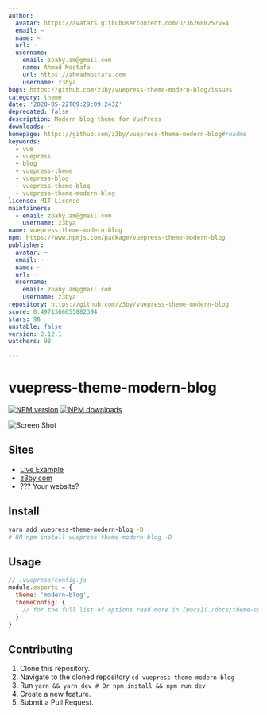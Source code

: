 ```yaml
---
author:
  avatar: https://avatars.githubusercontent.com/u/36268825?v=4
  email: ~
  name: ~
  url: ~
  username:
    email: zoaby.am@gmail.com
    name: Ahmad Mostafa
    url: https://ahmadmostafa.com
    username: z3bya
bugs: https://github.com/z3by/vuepress-theme-modern-blog/issues
category: theme
date: '2020-05-22T09:29:09.243Z'
deprecated: false
description: Modern blog theme for VuePress
downloads: ~
homepage: https://github.com/z3by/vuepress-theme-modern-blog#readme
keywords:
  - vue
  - vuepress
  - blog
  - vuepress-theme
  - vuepress-blog
  - vuepress-theme-blog
  - vuepress-theme-modern-blog
license: MIT License
maintainers:
  - email: zoaby.am@gmail.com
    username: z3bya
name: vuepress-theme-modern-blog
npm: https://www.npmjs.com/package/vuepress-theme-modern-blog
publisher:
  avatar: ~
  email: ~
  name: ~
  url: ~
  username:
    email: zoaby.am@gmail.com
    username: z3bya
repository: https://github.com/z3by/vuepress-theme-modern-blog
score: 0.4971366055882394
stars: 98
unstable: false
version: 2.12.1
watchers: 98

---
```


# vuepress-theme-modern-blog

[![NPM version](https://badgen.net/npm/v/vuepress-theme-modern-blog)](https://npmjs.com/package/vuepress-theme-modern-blog) [![NPM downloads](https://badgen.net/npm/dt/vuepress-theme-modern-blog)](https://npmjs.com/package/vuepress-theme-modern-blog)

![Screen Shot](./docs/assets/screen-shot.png)

## Sites

- [Live Example](https://vp-modern.z3by.com/)
- [z3by.com](https://ahmadmostafa.com)
- ??? Your website?

## Install

```bash
yarn add vuepress-theme-modern-blog -D
# OR npm install vuepress-theme-modern-blog -D
```

## Usage

```js
// .vuepress/config.js
module.exports = {
  theme: 'modern-blog',
  themeConfig: {
    // for the full list of options read more in [Docs](./docs/theme-config.md)
  }
}
```

## Contributing

1. Clone this repository.
2. Navigate to the cloned repository `cd vuepress-theme-modern-blog`
3. Run `yarn && yarn dev # Or npm install && npm run dev `
4. Create a new feature.
5. Submit a Pull Request.
